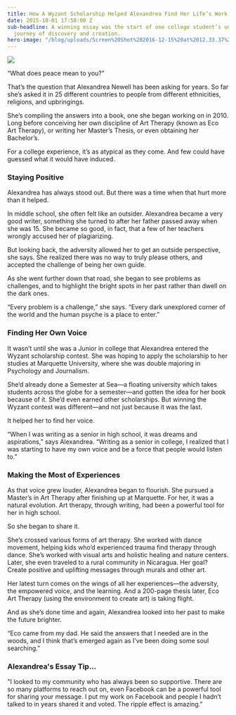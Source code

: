 ```yaml
---
title: How A Wyzant Scholarship Helped Alexandrea Find Her Life’s Work
date: 2015-10-01 17:50:00 Z
sub-headline: A winning essay was the start of one college student’s unpredictable
  journey of discovery and creation.
hero-image: "/blog/uploads/Screen%20Shot%202016-12-15%20at%2012.33.37%20PM%20(1).png"
---
```


![](https://d3bstivvgzmae3.cloudfront.net/BlogImage/Alexandrea_Newell_Scholarship.jpg)

“What does peace mean to you?”

That’s the question that Alexandrea Newell has been asking for years. So far she’s asked it in 25 different countries to people from different ethnicities, religions, and upbringings.

She’s compiling the answers into a book, one she began working on in 2010. Long before conceiving her own discipline of Art Therapy (known as Eco Art Therapy), or writing her Master’s Thesis, or even obtaining her Bachelor’s.

For a college experience, it’s as atypical as they come. And few could have guessed what it would have induced.

### Staying Positive

Alexandrea has always stood out. But there was a time when that hurt more than it helped.

In middle school, she often felt like an outsider. Alexandrea became a very good writer, something she turned to after her father passed away when she was 15. She became so good, in fact, that a few of her teachers wrongly accused her of plagiarizing.

But looking back, the adversity allowed her to get an outside perspective, she says. She realized there was no way to truly please others, and accepted the challenge of being her own guide.

As she went further down that road, she began to see problems as challenges, and to highlight the bright spots in her past rather than dwell on the dark ones.

“Every problem is a challenge,” she says. “Every dark unexplored corner of the world and the human psyche is a place to enter.”

### Finding Her Own Voice

It wasn’t until she was a Junior in college that Alexandrea entered the Wyzant scholarship contest. She was hoping to apply the scholarship to her studies at Marquette University, where she was double majoring in Psychology and Journalism.

She’d already done a Semester at Sea—a floating university which takes students across the globe for a semester—and gotten the idea for her book because of it. She’d even earned other scholarships. But winning the Wyzant contest was different—and not just because it was the last.

It helped her to find her voice.

“When I was writing as a senior in high school, it was dreams and aspirations,” says Alexandrea. “Writing as a senior in college, I realized that I was starting to have my own voice and be a force that people would listen to.”

### Making the Most of Experiences

As that voice grew louder, Alexandrea began to flourish. She pursued a Master’s in Art Therapy after finishing up at Marquette. For her, it was a natural evolution. Art therapy, through writing, had been a powerful tool for her in high school.

So she began to share it.

She’s crossed various forms of art therapy. She worked with dance movement, helping kids who’d experienced trauma find therapy through dance. She’s worked with visual arts and holistic healing and nature centers. Later, she even traveled to a rural community in Nicaragua. Her goal? Create positive and uplifting messages through murals and other art.

Her latest turn comes on the wings of all her experiences—the adversity, the empowered voice, and the learning. And a 200-page thesis later, Eco Art Therapy (using the environment to create art) is taking flight.

And as she’s done time and again, Alexandrea looked into her past to make the future brighter.

“Eco came from my dad. He said the answers that I needed are in the woods, and I think that’s emerged again as I’ve been doing some soul searching.”

### Alexandrea's Essay Tip...

"I looked to my community who has always been so supportive. There are so many platforms to reach out on, even Facebook can be a powerful tool for sharing your message. I put my work on Facebook and people I hadn’t talked to in years shared it and voted. The ripple effect is amazing."
